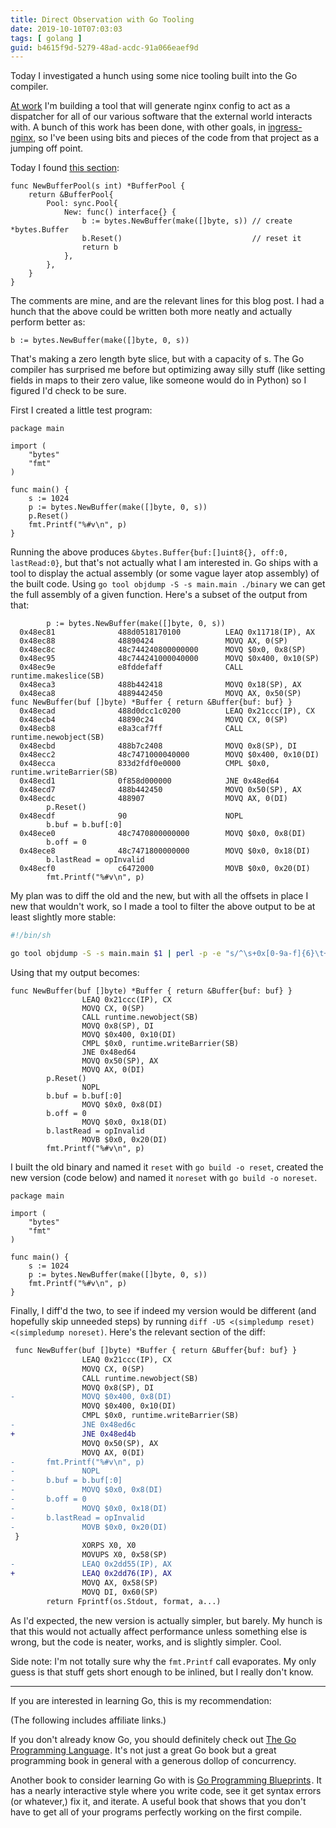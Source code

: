 ```yaml
---
title: Direct Observation with Go Tooling
date: 2019-10-10T07:03:03
tags: [ golang ]
guid: b4615f9d-5279-48ad-acdc-91a066eaef9d
---
```

Today I investigated a hunch using some nice tooling built into the Go
compiler.

<!--more-->

[At work](https://www.ziprecruiter.com/hiring/technology) I'm building a tool
that will generate nginx config to act as a dispatcher for all of our various
software that the external world interacts with.  A bunch of this work has been
done, with other goals, in
[ingress-nginx](https://github.com/kubernetes/ingress-nginx/), so I've been
using bits and pieces of the code from that project as a jumping off point.

Today I found [this
section](https://github.com/kubernetes/ingress-nginx/blob/97577c07a57b2c9160d927825fbb01cb2912a46b/internal/ingress/controller/template/buffer_pool.go#L30-L40):

```golang
func NewBufferPool(s int) *BufferPool {
	return &BufferPool{
		Pool: sync.Pool{
			New: func() interface{} {
				b := bytes.NewBuffer(make([]byte, s)) // create *bytes.Buffer
				b.Reset()                             // reset it
				return b
			},
		},
	}
}
```

The comments are mine, and are the relevant lines for this blog post.  I had a
hunch that the above could be written both more neatly and actually perform
better as:

```golang
b := bytes.NewBuffer(make([]byte, 0, s))
```

That's making a zero length byte slice, but with a capacity of s.  The Go
compiler has surprised me before but optimizing away silly stuff (like setting
fields in maps to their zero value, like someone would do in Python) so I
figured I'd check to be sure.

First I created a little test program:

```golang
package main

import (
	"bytes"
	"fmt"
)

func main() {
	s := 1024
	p := bytes.NewBuffer(make([]byte, 0, s))
	p.Reset()
	fmt.Printf("%#v\n", p)
}
```

Running the above produces `&bytes.Buffer{buf:[]uint8{}, off:0, lastRead:0}`,
but that's not actually what I am interested in.  Go ships with a tool to
display the actual assembly (or some vague layer atop assembly) of the built
code.  Using `go tool objdump -S -s main.main ./binary` we can get the full
assembly of a given function.  Here's a subset of the output from that:

```
        p := bytes.NewBuffer(make([]byte, 0, s))
  0x48ec81              488d0518170100          LEAQ 0x11718(IP), AX
  0x48ec88              48890424                MOVQ AX, 0(SP)
  0x48ec8c              48c744240800000000      MOVQ $0x0, 0x8(SP)
  0x48ec95              48c744241000040000      MOVQ $0x400, 0x10(SP)
  0x48ec9e              e8fddefaff              CALL runtime.makeslice(SB)
  0x48eca3              488b442418              MOVQ 0x18(SP), AX
  0x48eca8              4889442450              MOVQ AX, 0x50(SP)
func NewBuffer(buf []byte) *Buffer { return &Buffer{buf: buf} }
  0x48ecad              488d0dcc1c0200          LEAQ 0x21ccc(IP), CX
  0x48ecb4              48890c24                MOVQ CX, 0(SP)
  0x48ecb8              e8a3caf7ff              CALL runtime.newobject(SB)
  0x48ecbd              488b7c2408              MOVQ 0x8(SP), DI
  0x48ecc2              48c7471000040000        MOVQ $0x400, 0x10(DI)
  0x48ecca              833d2fdf0e0000          CMPL $0x0, runtime.writeBarrier(SB)
  0x48ecd1              0f858d000000            JNE 0x48ed64
  0x48ecd7              488b442450              MOVQ 0x50(SP), AX
  0x48ecdc              488907                  MOVQ AX, 0(DI)
        p.Reset()
  0x48ecdf              90                      NOPL
        b.buf = b.buf[:0]
  0x48ece0              48c7470800000000        MOVQ $0x0, 0x8(DI)
        b.off = 0
  0x48ece8              48c7471800000000        MOVQ $0x0, 0x18(DI)
        b.lastRead = opInvalid
  0x48ecf0              c6472000                MOVB $0x0, 0x20(DI)
        fmt.Printf("%#v\n", p)
```

My plan was to diff the old and the new, but with all the offsets in place I new
that wouldn't work, so I made a tool to filter the above output to be at least
slightly more stable:

```bash
#!/bin/sh

go tool objdump -S -s main.main $1 | perl -p -e "s/^\s+0x[0-9a-f]{6}\t+[0-9a-f]+\t+/\t\t/"
```

Using that my output becomes:

```
func NewBuffer(buf []byte) *Buffer { return &Buffer{buf: buf} }
                LEAQ 0x21ccc(IP), CX
                MOVQ CX, 0(SP)
                CALL runtime.newobject(SB)
                MOVQ 0x8(SP), DI
                MOVQ $0x400, 0x10(DI)
                CMPL $0x0, runtime.writeBarrier(SB)
                JNE 0x48ed64
                MOVQ 0x50(SP), AX
                MOVQ AX, 0(DI)
        p.Reset()
                NOPL
        b.buf = b.buf[:0]
                MOVQ $0x0, 0x8(DI)
        b.off = 0
                MOVQ $0x0, 0x18(DI)
        b.lastRead = opInvalid
                MOVB $0x0, 0x20(DI)
        fmt.Printf("%#v\n", p)

```

I built the old binary and named it `reset` with `go build -o reset`, created
the new version (code below) and named it `noreset` with `go build -o noreset`.

```golang
package main

import (
	"bytes"
	"fmt"
)

func main() {
	s := 1024
	p := bytes.NewBuffer(make([]byte, 0, s))
	fmt.Printf("%#v\n", p)
}
```

Finally, I diff'd the two, to see if indeed my version would be different (and
hopefully skip unneeded steps) by running
`diff -U5 <(simpledump reset) <(simpledump noreset)`.  Here's the relevant
section of the diff:

```diff
 func NewBuffer(buf []byte) *Buffer { return &Buffer{buf: buf} }
                LEAQ 0x21ccc(IP), CX
                MOVQ CX, 0(SP)
                CALL runtime.newobject(SB)
                MOVQ 0x8(SP), DI
-               MOVQ $0x400, 0x8(DI)
                MOVQ $0x400, 0x10(DI)
                CMPL $0x0, runtime.writeBarrier(SB)
-               JNE 0x48ed6c
+               JNE 0x48ed4b
                MOVQ 0x50(SP), AX
                MOVQ AX, 0(DI)
-       fmt.Printf("%#v\n", p)
-               NOPL
-       b.buf = b.buf[:0]
-               MOVQ $0x0, 0x8(DI)
-       b.off = 0
-               MOVQ $0x0, 0x18(DI)
-       b.lastRead = opInvalid
-               MOVB $0x0, 0x20(DI)
 }
                XORPS X0, X0
                MOVUPS X0, 0x58(SP)
-               LEAQ 0x2dd55(IP), AX
+               LEAQ 0x2dd76(IP), AX
                MOVQ AX, 0x58(SP)
                MOVQ DI, 0x60(SP)
        return Fprintf(os.Stdout, format, a...)
```

As I'd expected, the new version is actually simpler, but barely.  My hunch is
that this would not actually affect performance unless something else is wrong,
but the code is neater, works, and is slightly simpler.  Cool.

Side note: I'm not totally sure why the `fmt.Printf` call evaporates.  My only
guess is that stuff gets short enough to be inlined, but I really don't know.

---

If you are interested in learning Go, this is my recommendation:

(The following includes affiliate links.)

If you don't already know Go, you should definitely check out
<a target="_blank" href="https://www.amazon.com/gp/product/0134190440/ref=as_li_tl?ie=UTF8&camp=1789&creative=9325&creativeASIN=0134190440&linkCode=as2&tag=afoolishmanif-20&linkId=44bc682044ff1b8a290c3c35c788e3e5">The Go Programming Language</a><img src="//ir-na.amazon-adsystem.com/e/ir?t=afoolishmanif-20&l=am2&o=1&a=0134190440" width="1" height="1" border="0" alt="" style="border:none !important; margin:0px !important;" />.
It's not just a great Go book but a great programming book in general with a
generous dollop of concurrency.

Another book to consider learning Go with is
<a target="_blank" href="https://www.amazon.com/gp/product/1786468948/ref=as_li_tl?ie=UTF8&camp=1789&creative=9325&creativeASIN=1786468948&linkCode=as2&tag=afoolishmanif-20&linkId=803e58234c448a8d1f4cc2693f2149b8">Go Programming Blueprints</a><img src="//ir-na.amazon-adsystem.com/e/ir?t=afoolishmanif-20&l=am2&o=1&a=1786468948" width="1" height="1" border="0" alt="" style="border:none !important; margin:0px !important;" />.
It has a nearly interactive style where you write code, see it get syntax errors
(or whatever,) fix it, and iterate.  A useful book that shows that you don't
have to get all of your programs perfectly working on the first compile.
